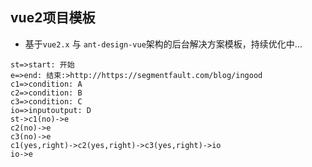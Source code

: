 ## vue2项目模板
- 基于`vue2.x` 与 `ant-design-vue`架构的后台解决方案模板，持续优化中...

```flow
st=>start: 开始
e=>end: 结束:>http://https://segmentfault.com/blog/ingood
c1=>condition: A
c2=>condition: B
c3=>condition: C
io=>inputoutput: D 
st->c1(no)->e
c2(no)->e
c3(no)->e
c1(yes,right)->c2(yes,right)->c3(yes,right)->io
io->e
```